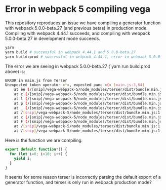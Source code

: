 # Error in webpack 5 compiling vega

This repository reproduces an issue we have compiling a generator function with webpack 5.0.0-beta.27 (and previous betas) in production mode. Compiling with webpack 4.44.1 succeeds, and compiling with webpack 5.0.0-beta.27 in development mode succeeds.

```sh
yarn
yarn build # successful in webpack 4.44.1 and 5.0.0-beta.27
yarn build:prod # successful in webpack 4.44.1, error in webpack 5.0.0-beta.27
```

The error we are seeing in webpack 5.0.0-beta.27 (`yarn run build:prod above) is:

```sh
ERROR in main.js from Terser
Unexpected token operator «*», expected punc «(» [main.js:3,64]
    at ee (/[snip]/vega-webpack-5/node_modules/terser/dist/bundle.min.js:1:19541)
    at c (/[snip]/vega-webpack-5/node_modules/terser/dist/bundle.min.js:1:28244)
    at l (/[snip]/vega-webpack-5/node_modules/terser/dist/bundle.min.js:1:28335)
    at p (/[snip]/vega-webpack-5/node_modules/terser/dist/bundle.min.js:1:28475)
    at _ (/[snip]/vega-webpack-5/node_modules/terser/dist/bundle.min.js:1:28587)
    at /[snip]/vega-webpack-5/node_modules/terser/dist/bundle.min.js:1:38014
    at x (/[snip]/vega-webpack-5/node_modules/terser/dist/bundle.min.js:1:38144)
    at F (/[snip]/vega-webpack-5/node_modules/terser/dist/bundle.min.js:1:34820)
    at /[snip]/vega-webpack-5/node_modules/terser/dist/bundle.min.js:1:32263
    at /[snip]/vega-webpack-5/node_modules/terser/dist/bundle.min.js:1:28976
```

Here is the function we are compiling:

```js
export default function*() {
  for (let i=0; i<10; i++) {
    yield i;
  }
}
```

It seems for some reason terser is incorrectly parsing the default export of a generator function, and terser is only run in webpack production mode?